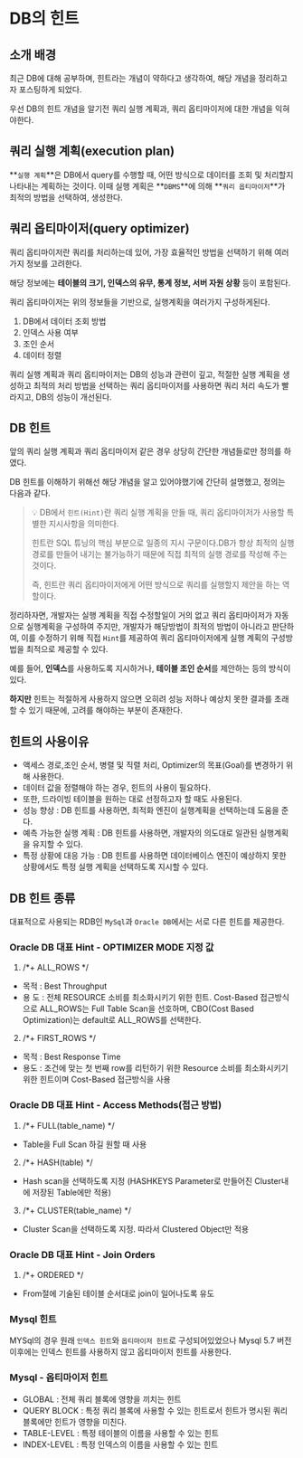 # DB의 힌트

## 소개 배경
최근 DB에 대해 공부하며, 힌트라는 개념이 약하다고 생각하여, 해당 개념을 정리하고자 포스팅하게 되었다.

우선 DB의 힌트 개념을 알기전 쿼리 실행 계획과, 쿼리 옵티마이저에 대한 개념을 익혀야한다.

## 쿼리 실행 계획(execution plan)
**`실행 계획`**은 DB에서 query를 수행할 때, 어떤 방식으로 데이터를 조회 및 처리할지 나타내는 계획하는 것이다.
이때 실행 계획은 **`DBMS`**에 의해 **`쿼리 옵티마이저`**가 최적의 방법을 선택하여, 생성한다.

## 쿼리 옵티마이저(query optimizer)
쿼리 옵티마이저란 쿼리를 처리하는데 있어, 가장 효율적인 방법을 선택하기 위해 여러가지 정보를 고려한다.

해당 정보에는 **테이블의 크기, 인덱스의 유무, 통계 정보, 서버 자원 상황** 등이 포함된다.

쿼리 옵티마이저는 위의 정보들을 기반으로, 실행계획을 여러가지 구성하게된다.

1. DB에서 데이터 조회 방법
2. 인덱스 사용 여부
3. 조인 순서
4. 데이터 정렬

쿼리 실행 계획과 쿼리 옵티마이저는 DB의 성능과 관련이 깊고, 적절한 실행 계획을 생성하고 최적의 처리 방법을 선택하는
쿼리 옵티마이저를 사용하면 쿼리 처리 속도가 빨라지고, DB의 성능이 개선된다.

## DB 힌트
앞의 쿼리 실행 계획과 쿼리 옵티마이저 같은 경우 상당히 간단한 개념들로만 정의를 하였다.

DB 힌트를 이해하기 위해선 해당 개념을 알고 있어야했기에 간단히 설명했고, 정의는 다음과 같다.

> 💡 DB에서 `힌트(Hint)`란 쿼리 실행 계획을 만들 때, 쿼리 옵티마이저가 사용할 특별한 지시사항을 의미한다.
> 
> 힌트란 SQL 튜닝의 핵심 부분으로 일종의 지시 구문이다.DB가 항상 최적의 실행 경로를 만들어 내기는 불가능하기 때문에 직접 최적의 실행 경로를 작성해 주는 것이다.
>
> 즉, 힌트란 쿼리 옵티마이저에게 어떤 방식으로 쿼리를 실행할지 제안을 하는 역할이다.

정리하자면, 개발자는 실행 계획을 직접 수정할일이 거의 없고 쿼리 옵티마이저가 자동으로 실행계획을 구성하여 주지만, 개발자가 해당방법이 최적의 방법이 아니라고 판단하여,
이를 수정하기 위해 직접 `Hint`를 제공하여 쿼리 옵티마이저에게 실행 계획의 구성방법을 최적으로 제공할 수 있다.

예를 들어, **인덱스**를 사용하도록 지시하거나, **테이블 조인 순서**를 제안하는 등의 방식이 있다. 

**하지만** 힌트는 적절하게 사용하지 않으면 오히려 성능 저하나 예상치 못한 결과를 초래할 수 있기 때문에, 고려를 해야하는 부분이 존재한다.

## 힌트의 사용이유
- 액세스 경로,조인 순서, 병렬 및 직렬 처리, Optimizer의 목표(Goal)를 변경하기 위해 사용한다.
- 데이터 값을 정렬해야 하는 경우, 힌트의 사용이 필요하다.
- 또한, 드라이빙 테이블을 원하는 대로 선정하고자 할 때도 사용된다.
- 성능 향상 : DB 힌트를 사용하면, 최적화 엔진이 실행계획을 선택하는데 도움을 준다.
- 예측 가능한 실행 계획 : DB 힌트를 사용하면, 개발자의 의도대로 일관된 실행계획을 유지할 수 있다.
- 특정 상황에 대응 가능 : DB 힌트를 사용하면 데이터베이스 엔진이 예상하지 못한 상황에서도 특정 실행 계획을 선택하도록 지시할 수 있다.

## DB 힌트 종류
대표적으로 사용되는 RDB인 `MySql`과 `Oracle DB`에서는 서로 다른 힌트를 제공한다.

### Oracle DB 대표 Hint - OPTIMIZER MODE 지정 값
1. /*+ ALL_ROWS */
- 목적 : Best Throughput
- 용 도 : 전체 RESOURCE 소비를 최소화시키기 위한 힌트. Cost-Based 접근방식으로 ALL_ROWS는 Full Table Scan을 선호하며, CBO(Cost Based Optimization)는 default로 ALL_ROWS를 선택한다.

2. /*+ FIRST_ROWS */
- 목적 : Best Response Time
- 용도 : 조건에 맞는 첫 번째 row를 리턴하기 위한 Resource 소비를 최소화시키기 위한 힌트이며 Cost-Based 접근방식을 사용

### Oracle DB 대표 Hint - Access Methods(접근 방법)

1. /*+ FULL(table_name) */
- Table을 Full Scan 하길 원할 때 사용


2. /*+ HASH(table) */
- Hash scan을 선택하도록 지정 (HASHKEYS Parameter로 만들어진 Cluster내에 저장된 Table에만 적용)


3. /*+ CLUSTER(table_name) */
- Cluster Scan을 선택하도록 지정. 따라서 Clustered Object만 적용

### Oracle DB 대표 Hint - Join Orders
1. /*+ ORDERED */
- From절에 기술된 테이블 순서대로 join이 일어나도록 유도


### Mysql 힌트
MYSql의 경우 원래 `인덱스 힌트`와 `옵티마이저 힌트`로 구성되어있었으나 Mysql 5.7 버전 이후에는 인덱스 힌트를 사용하지 않고 옵티마이저 힌트를 사용한다.


### Mysql - 옵티마이저 힌트
- GLOBAL : 전체 쿼리 블록에 영향을 끼치는 힌트
- QUERY BLOCK : 특정 쿼리 블록에 사용할 수 있는 힌트로서 힌트가 명시된 쿼리블록에만 힌트가 영향을 미친다.
- TABLE-LEVEL : 특정 테이블의 이름을 사용할 수 있는 힌트
- INDEX-LEVEL : 특정 인덱스의 이름을 사용할 수 있는 힌트


